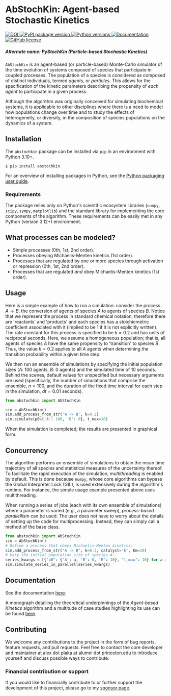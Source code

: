 # AbStochKin: Agent-based Stochastic Kinetics
<p>
  <a href="https://doi.org/10.5281/zenodo.14255157">
    <img src="https://zenodo.org/badge/733779271.svg" alt="DOI">
  </a>
  <a href="https://pypi.org/project/abstochkin/">
    <img src="https://img.shields.io/pypi/v/abstochkin"
         alt="PyPI package version">
  </a>
  <a href="https://www.python.org">
    <img src="https://img.shields.io/pypi/pyversions/abstochkin"
         alt="Python versions">
  </a>
  <a href="https://alexplaka.github.io/AbStochKin">
    <img src="https://img.shields.io/badge/-documentation-blue"
         alt="Documentation">
  </a>
  <a href="https://github.com/alexplaka/abstochkin/blob/master/LICENSE">
    <img src="https://img.shields.io/github/license/alexplaka/abstochkin"
         alt="GitHub license">
  </a>
</p>

##### Alternate name: PyStochKin (Particle-based Stochastic Kinetics)

`AbStochKin` is an agent-based (or particle-based) Monte-Carlo simulator of the time 
evolution of systems composed of species that participate in coupled processes. 
The population of a species is considered as composed of distinct individuals, 
termed *agents*, or *particles*. 
This allows for the specification of the kinetic parameters describing 
the propensity of *each agent* to participate in a given process. 

Although the algorithm was originally conceived for simulating biochemical 
systems, it is applicable to other disciplines where there is a need to model 
how populations change over time and to study the effects of heterogeneity, 
or diversity, in the composition of species populations on the dynamics of a system.

## Installation
The `abstochkin` package can be installed via `pip` in an environment with 
Python 3.10+. 
```
$ pip install abstochkin 
```
For an overview of installing packages in Python, see the 
[Python packaging user guide](https://packaging.python.org/en/latest/tutorials/installing-packages/).

### Requirements
The package relies only on Python's scientific ecosystem 
libraries (`numpy`, `scipy`, `sympy`, `matplotlib`) and 
the standard library for implementing the core components of the algorithm. 
These requirements can be easily met in any Python (version 3.12+) environment.

## What processes can be modeled?
- Simple processes (0th, 1st, 2nd order).
- Processes obeying Michaelis-Menten kinetics (1st order).
- Processes that are regulated by one or more species through activation or repression (0th, 1st, 2nd order).
- Processes that are regulated *and* obey Michaelis-Menten kinetics (1st order).

## Usage
Here is a simple example of how to run a simulation: consider the process 
$A \rightarrow B$, the conversion of agents of species $A$ to agents of species $B$. 
Notice that we represent the process in standard chemical notation, therefore 
there are 'reactants' and 'products' and each species has a stoichiometric 
coefficient associated with it (implied to be $1$ if it is not explicitly written). 
The rate constant for this process is specified to be $k=0.2$ and has units of 
reciprocal seconds. Here, we assume a homogeneous population; that is, all 
agents of species $A$ have the same propensity to 'transition' to species $B$. 
Thus, the value $k=0.2$ applies to all $A$ agents when determining the transition 
probability within a given time step.

We then run an ensemble of simulations by specifying the initial population 
sizes ($A$: $100$ agents, $B$: $0$ agents) and the simulated time of $10$ seconds. 
Behind the scenes, default values for unspecified but necessary arguments are used
(specifically, the number of simulations that comprise the ensemble, $n=100$, 
and the duration of the fixed time interval for each step in the simulation, 
$dt=0.01$ seconds).

```python
from abstochkin import AbStochKin

sim = AbStochKin()
sim.add_process_from_str('A -> B', k=0.2)
sim.simulate(p0={'A': 100, 'B': 0}, t_max=10)
```
When the simulation is completed, the results are presented in graphical form.

## Concurrency
The algorithm performs an ensemble of simulations to obtain the mean time 
trajectory of all species and statistical measures of the uncertainty thereof. 
To facilitate the rapid execution of the simulation, *multithreading* is enabled 
by default. This is done because `numpy`, whose core algorithms can bypass 
the Global Interpreter Lock (GIL), is used extensively during the algorithm's 
runtime. For instance, the simple usage example presented above uses 
multithreading.

When running a series of jobs (each with its own ensemble of simulations) 
where a parameter is varied (e.g., a parameter sweep), *process-based 
parallellism* can be used. The user does not have to worry about 
the details of setting up the code for multiprocessing. Instead, they can simply 
call a method of the base class.
```python
from abstochkin import AbStochKin
sim = AbStochKin()
# Define a process that obeys Michaelis-Menten kinetics:
sim.add_process_from_str("A -> B", k=0.3, catalyst='E', Km=10)
# Vary the initial population size of species A:
series_kwargs = [{"p0": {'A': a, 'B': 0, 'E': 10}, "t_max": 10} for a in range(40, 51)]
sim.simulate_series_in_parallel(series_kwargs)
```

## Documentation
See the documentation [here](https://alexplaka.github.io/AbStochKin).

A monograph detailing the theoretical underpinnings of the *Agent-based Kinetics* 
algorithm and a multitude of case studies highlighting its use can be found 
[here](/docs/Agent-basedKinetics_monograph.pdf).

## Contributing
We welcome any contributions to the project in the form of bug reports, 
feature requests, and pull requests. Feel free to contact the core developer 
and maintainer at alex dot plaka at alumni dot princeton.edu to introduce 
yourself and discuss possible ways to contribute.

### Financial contribution or support
If you would like to financially contribute to or further support 
the development of this project, please go to my [sponsor page](https://github.com/sponsors/alexplaka).
